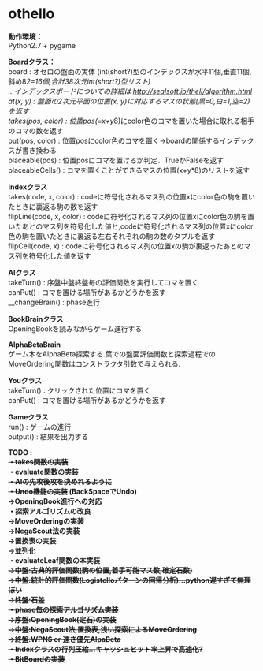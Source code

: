 # othello

<b>動作環境：</b><br>
Python2.7 + pygame

<b>Boardクラス：</b><br>
board : オセロの盤面の実体 (int(short?)型のインデックスが水平11個,垂直11個,斜め8*2=16個,合計38次元int(short?)型リスト)<br>
...インデックスボードについての詳細は http://sealsoft.jp/thell/algorithm.html<br>
at(x, y) : 盤面の2次元平面の位置(x, y)に対応するマスの状態(黒=0,白=1,空=2)を返す<br>
takes(pos, color) : 位置pos(=x+y*8)にcolor色のコマを置いた場合に取れる相手のコマの数を返す<br>
put(pos, color) : 位置posにcolor色のコマを置く->boardの関係するインデックスが書き換わる<br>
placeable(pos) : 位置posにコマを置けるか判定．TrueかFalseを返す<br>
placeableCells() : コマを置くことができるマスの位置(x+y*8)のリストを返す<br>

<b>Indexクラス</b><br>
takes(code, x, color) : codeに符号化されるマス列の位置xにcolor色の駒を置いたときに裏返る駒の数を返す<br>
flipLine(code, x, color) : codeに符号化されるマス列の位置xにcolor色の駒を置いたあとのマス列を符号化した値と,codeに符号化されるマス列の位置xにcolor色の駒を置いたときに裏返る左右それぞれの駒の数のタプルを返す<br>
flipCell(code, x) : codeに符号化されるマス列の位置xの駒が裏返ったあとのマス列を符号化した値を返す<br>

<b>AIクラス</b><br>
takeTurn() : 序盤中盤終盤毎の評価関数を実行してコマを置く<br>
canPut() : コマを置ける場所があるかどうかを返す<br>
__changeBrain() : phase進行<br>

<b>BookBrainクラス</b><br>
 OpeningBookを読みながらゲーム進行する<br>

<b>AlphaBetaBrain</b><br>
ゲーム木をAlphaBeta探索する.葉での盤面評価関数と探索過程でのMoveOrdering関数はコンストラクタ引数で与えられる.<br>

<b>Youクラス</b><br>
takeTurn() : クリックされた位置にコマを置く<br>
canPut() : コマを置ける場所があるかどうかを返す<br>

<b>Gameクラス</b><br>
run() : ゲームの進行<br>
output() : 結果を出力する<br>

<b>TODO :<br>
<s>・takes関数の実装</s><br>
・evaluate関数の実装<br>
<s>・AIの先攻後攻を決めれるように</s><br>
<s>・Undo機能の実装</s> (BackSpaceでUndo)<br>
->OpeningBook進行への対応<br>
・探索アルゴリズムの改良<br>
	→MoveOrderingの実装<br>
	→NegaScout法の実装<br>
	→置換表の実装<br>
	→並列化<br>
・evaluateLeaf関数の本実装<br>
	<s>→中盤:古典的評価関数(駒の位置,着手可能マス数,確定石数)<br>
	→中盤:統計的評価関数(Logistelloパターンの回帰分析)...python遅すぎて無理ぽい<br>
	<s>→終盤:石差<br>
・phase毎の探索アルゴリズム実装<br>
	→序盤:OpeningBook(定石)の実装<br>
	→中盤:NegaScout法,置換表,浅い探索によるMoveOrdering<br>
	→終盤:WPNS or 速さ優先AlpaBeta<br>
・Indexクラスの行列圧縮...キャッシュヒット率上昇で高速化?<br>
・BitBoardの実装<br>
</b>
